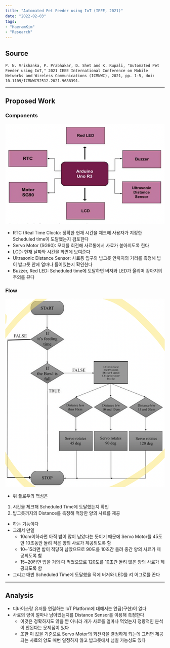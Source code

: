 ```yaml
---
title: "Automated Pet Feeder using IoT (IEEE, 2021)"
date: "2022-02-03"
tags:
- "HaeramKim"
- "Research"
---
```

## Source
```
P. N. Vrishanka, P. Prabhakar, D. Shet and K. Rupali, "Automated Pet Feeder using IoT," 2021 IEEE International Conference on Mobile Networks and Wireless Communications (ICMNWC), 2021, pp. 1-5, doi: 10.1109/ICMNWC52512.2021.9688391.
```
- - - -
## Proposed Work
### Components
![](index/Screen%20Shot%202022-02-03%20at%2012.31.38%20PM.png)
* RTC (Real Time Clock): 정확한 현재 시간을 체크해 사용자가 지정한 Scheduled time이 도달했는지 검토한다
* Servo Motor (SG90): 모터를 회전해 사료통에서 사료가 쏟아지도록 한다
* LCD: 현재 날짜와 시간을 화면에 보여준다
* Ultrasonic Distance Sensor: 사료통 입구와 밥그릇 안까지의 거리를 측정해 밥이 밥그릇 안에 얼마나 들어있는지 확인한다
* Buzzer, Red LED: Scheduled time에 도달하면 버저와 LED가 울리며 강아지의 주의를 끈다
### Flow
![](index/Screen%20Shot%202022-02-03%20at%2012.35.45%20PM.png)
* 위 플로우의 핵심은
1. 시간을 체크해 Scheduled Time에 도달했는지 확인
2. 밥그릇까지의 Distance를 측정해 적당한 양의 사료를 제공
* 하는 기능이다
* 그래서 만일
	* 10cm이하라면 아직 밥이 많이 남았다는 뜻이기 때문에 Servo Motor를 45도만 10초동안 돌려 적은 양의 사료가 제공되도록 함
	* 10~15라면 밥이 적당히 남았으므로 90도를 10초간 돌려 중간 양의 사료가 제공되도록 함
	* 15~20라면 밥을 거의 다 먹었으므로 120도를 10초간 돌려 많은 양의 사료가 제공되도록 함
* 그리고 매번 Scheduled Time에 도달했을 적에 버저와 LED를 켜 어그로를 끈다
- - - -
## Analysis
* 디바이스랑 유저를 연결하는 IoT Platform에 대해서는 언급(구현)이 없다
* 사료의 양이 얼마나 남아있는지를 Distance Sensor를 이용해 측정한다
	* 이것은 정확하지도 않을 뿐 아니라 개가 사료를 얼마나 먹었는지 정량적인 분석이 안된다는 문제점이 있다
	* 또한 이 값을 기준으로 Servo Motor의 회전각을 결정하게 되는데 그러면 제공되는 사료의 양도 매번 일정하지 않고 밥그릇에서 넘칠 가능성도 있다
